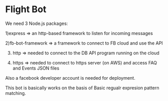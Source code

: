 # Flight Bot


We need 3 Node.js packages:

1)express => an http-based framework to listen for incoming messages

2)fb-bot-framework => a framework to connect to FB cloud and use the API

3) http => needed to connect to the DB API program running on the cloud

4) https => needed to connect to https server (on AWS) and access FAQ and Events JSON files

Also a facebook developer account is needed for deployment.


This bot is basically works on the basis of Basic regualr expresion pattern matching.
